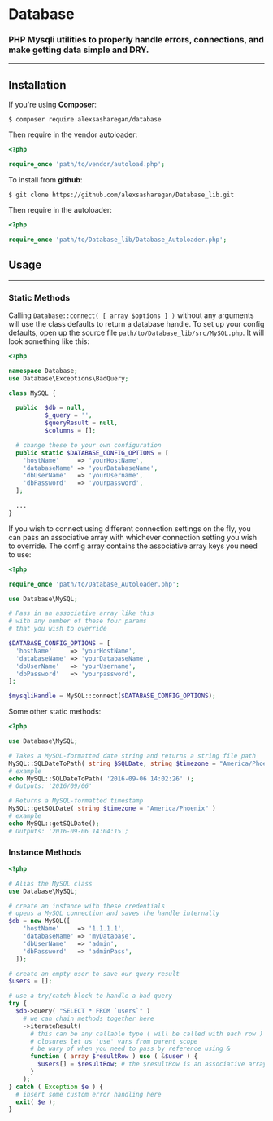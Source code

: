 # Database

### PHP Mysqli utilities to properly handle errors, connections, and make getting data simple and DRY.

- - - -


## Installation

If you're using **Composer**:

```shell
$ composer require alexsasharegan/database
```

Then require in the vendor autoloader:
```php
<?php

require_once 'path/to/vendor/autoload.php';
```

To install from **github**:

```shell
$ git clone https://github.com/alexsasharegan/Database_lib.git
```

Then require in the autoloader:

```php
<?php

require_once 'path/to/Database_lib/Database_Autoloader.php';
```

## Usage

- - - -

### Static Methods

Calling `Database::connect( [ array $options ] )` without any arguments will use the class defaults to return a database handle. To set up your config defaults, open up the source file `path/to/Database_lib/src/MySQL.php`. It will look something like this:

```php
<?php

namespace Database;
use Database\Exceptions\BadQuery;

class MySQL {

  public  $db = null,
          $_query = '',
          $queryResult = null,
          $columns = [];

  # change these to your own configuration
  public static $DATABASE_CONFIG_OPTIONS = [
    'hostName'     => 'yourHostName',
    'databaseName' => 'yourDatabaseName',
    'dbUserName'   => 'yourUsername',
    'dbPassword'   => 'yourpassword',
  ];

  ...
}
```

If you wish to connect using different connection settings on the fly, you can pass an associative array with whichever connection setting you wish to override. The config array contains the associative array keys you need to use:

```php
<?php

require_once 'path/to/Database_Autoloader.php';

use Database\MySQL;

# Pass in an associative array like this
# with any number of these four params
# that you wish to override

$DATABASE_CONFIG_OPTIONS = [
  'hostName'     => 'yourHostName',
  'databaseName' => 'yourDatabaseName',
  'dbUserName'   => 'yourUsername',
  'dbPassword'   => 'yourpassword',
];

$mysqliHandle = MySQL::connect($DATABASE_CONFIG_OPTIONS);
```

Some other static methods:

```php
<?php

use Database\MySQL;

# Takes a MySQL-formatted date string and returns a string file path
MySQL::SQLDateToPath( string $SQLDate, string $timezone = "America/Phoenix" )
# example
echo MySQL::SQLDateToPath( '2016-09-06 14:02:26' );
# Outputs: '2016/09/06'

# Returns a MySQL-formatted timestamp
MySQL::getSQLDate( string $timezone = "America/Phoenix" )
# example
echo MySQL::getSQLDate();
# Outputs: '2016-09-06 14:04:15';
```

### Instance Methods

```php
<?php

# Alias the MySQL class
use Database\MySQL;

# create an instance with these credentials
# opens a MySQL connection and saves the handle internally
$db = new MySQL([
    'hostName'     => '1.1.1.1',
    'databaseName' => 'myDatabase',
    'dbUserName'   => 'admin',
    'dbPassword'   => 'adminPass',
  ]);

# create an empty user to save our query result
$users = [];

# use a try/catch block to handle a bad query
try {
  $db->query( "SELECT * FROM `users`" )
    # we can chain methods together here
    ->iterateResult(
      # this can be any callable type ( will be called with each row )
      # closures let us 'use' vars from parent scope
      # be wary of when you need to pass by reference using &
      function ( array $resultRow ) use ( &$user ) {
        $users[] = $resultRow; # the $resultRow is an associative array
      }
    );
} catch ( Exception $e ) {
  # insert some custom error handling here
  exit( $e );
}
```
